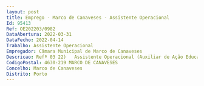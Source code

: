 ```yaml
--- 
layout: post
title: Emprego - Marco de Canaveses - Assistente Operacional
Id: 95413
Ref: OE202203/0982
DataAbertura: 2022-03-31
DataFecho: 2022-04-14
Trabalho: Assistente Operacional
Empregador: Câmara Municipal de Marco de Canaveses
Descricao: Refª 03 22)   Assistente Operacional (Auxiliar de Ação Educativa)   Exercer funções em concordância com as competências e atribuições constantes da estrutura orgânica dos serviços e do anexo à Lei n.º 35 2014, de 20 de junho, referido no n.º 2 do artigo 88.º da mesma Lei, às quais corresponde o grau 1 de complexidade funcional, nomeadamente as seguintes atividades  Cooperar na execução de tarefas inerentes às atividades pedagógicas, lúdicas e recreativas  vigiar e disciplinar a utilização dos espaços interiores e exteriores garantindo o cumprimento das regras de higiene, prevenção e segurança das crianças  auxiliar as crianças na sua higiene pessoal e nas refeições, promovendo a sua autonomia  elaborar relatórios diários relativamente às quantidades e qualidade das refeições servidas, bem como efetuar as marcações diárias do número de refeições a servir  providenciar a limpeza, arrumação, conservação e boa utilização das instalações e dos espaços escolares exteriores, bem como do material, equipamento didático e informático, necessário ao desenvolvimento do processo educativo, comunicando estragos e extravios  prestar apoio às crianças com Necessidades Educativas Especiais  exercer tarefas de atendimento e encaminhamento de utilizadores da escola, controlar entradas e saídas da escola, exercer tarefas de enquadramento e acompanhamento das crianças e jovens, nomeadamente no âmbito da animação socioeducativa e de apoio à família  colaborar no despiste de situações de risco social, internas e externas, que ponham em causa o bem estar das crianças e jovens e da escola.
CodigoPostal: 4630-219 MARCO DE CANAVESES
Concelho: Marco de Canaveses
Distrito: Porto
--- 
```

